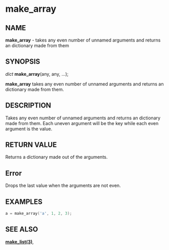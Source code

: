 # make_array

## NAME

**make_array** - takes any even number of unnamed arguments and returns an dictionary made from them

## SYNOPSIS

*dict* **make_array**(any, any, ...);

**make_array** takes any even number of unnamed arguments and returns an dictionary made from them.

## DESCRIPTION

Takes any even number of unnamed arguments and returns an dictionary made from them.
Each uneven argument will be the key while each even argument is the value.

## RETURN VALUE

Returns a dictionary made out of the arguments.

## Error

Drops the last value when the arguments are not even.

## EXAMPLES

```cpp
a = make_array('a', 1, 2, 3);
```

## SEE ALSO

**[make_list(3)](make_list.md)**,
